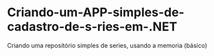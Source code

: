 # Criando-um-APP-simples-de-cadastro-de-s-ries-em-.NET
Criando uma repositório simples de series, usando a memoria (básico)
